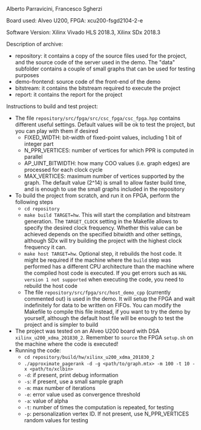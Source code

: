 Alberto Parravicini, Francesco Sgherzi

Board used: Alveo U200, FPGA: xcu200-fsgd2104-2-e

Software Version: Xilinx Vivado HLS 2018.3, Xilinx SDx 2018.3

Description of archive:

* repository: it contains a copy of the source files used for the project, and the source code of the server used in the demo. The "data" subfolder contains a couple of small graphs that can be used for testing purposes
* demo-frontend: source code of the front-end of the demo
* bitstream: it contains the bitstream required to execute the project
* report: it contains the report for the project

Instructions to build and test project:

* The file `repository/src/fpga/src/csc_fpga/csc_fpga.hpp` contains different useful settings. Default values will be ok to test the project, but you can play with them if desired
	* FIXED_WIDTH: bit-width of fixed-point values, including 1 bit of integer part
	* N_PPR_VERTICES: number of vertices for which PPR is computed in parallel
	* AP_UINT_BITWIDTH: how many COO values (i.e. graph edges) are processed for each clock cycle
	* MAX_VERTICES: maximum number of vertices supported by the graph. The default value (2^14) is small to allow faster build time, and is enough to use the small graphs included in the repository
* To build the project from scratch, and run it on FPGA, perform the following steps
	* `cd repository`
	* `make build TARGET=hw`. This will start the compilation and bitstream generation. The `TARGET_CLOCK` setting in the Makefile allows to specify the desired clock frequency. Whether this value can be achieved depends on the specified bitwidth and other settings, although SDx will try building the project with the highest clock frequency it can.
	* `make host TARGET=hw`. Optional step, it rebuilds the host code. It might be required if the machine where the `build` step was performed has a different CPU architecture than the machine where the compiled host code is executed. If you get errors such as `HAL version 1 not supported` when executing the code, you need to rebuild the host code
	* The file `repository/src/fpga/src/host_demo_cpp` (currently commented out) is used in the demo. It will setup the FPGA and wait indefinitely for data to be written on FIFOs. You can modify the Makefile to compile this file instead, if you want to try the demo by yourself, although the default host file will be enough to test the project and is simpler to build
* The project was tested on an Alveo U200 board with DSA `xilinx_u200_xdma_201830_2`. Remember to `source` the FPGA `setup.sh` on the machine where the code is executed!
* Running the code:
	* `cd repository/build/hw/xilinx_u200_xdma_201830_2`
	* `./approximate_pagerank -d -g <path/to/graph.mtx> -m 100 -t 10 -x <path/to/xclbin>`
	* `-d`: if present, print debug information
	* `-s`: if present, use a small sample graph
	* `-m`: max number of iterations
	* `-e`: error value used as convergence threshold
	* `-a`: value of alpha
	* `-t`: number of times the computation is repeated, for testing
	* `-p`: personalization vertex ID. If not present, use N_PPR_VERTICES random values for testing
	
